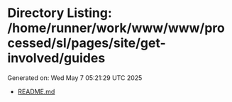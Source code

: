# Directory Listing: /home/runner/work/www/www/processed/sl/pages/site/get-involved/guides
Generated on: Wed May  7 05:21:29 UTC 2025

- [README.md](README.md)
